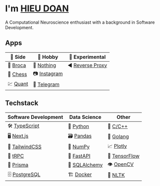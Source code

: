 # I'm [HIEU DOAN](https://hieudoanm.github.io)

A Computational Neuroscience enthusiast with a background in Software Development.

## Apps

| 🌆 Side               | 🌃 Hobby                      | 🧪 Experimental                       |
| --------------------- | ----------------------------- | ------------------------------------- |
| 💬 [Broca][app-broca] | 📱 [Nothing][app-nothing]     | ◀️ [Reverse Proxy][app-reverse-proxy] |
| 🧠 [Chess][app-chess] | 📷 [Instagram][app-instagram] |                                       |
| 💹 [Quant][app-quant] | 📨 [Telegram][app-telegram]   |                                       |

## Techstack

| Software Development          | Data Science                | Other                       |
| ----------------------------- | --------------------------- | --------------------------- |
| 🛠️ [TypeScript][typescript]   | 🐍 [Python][python]         | 🧰 [C/C++][cplusplus]       |
| 🖥️ [Next.js][next.js]         | 🗃️ [Pandas][pandas]         | 🦦 [Golang][golang]         |
| 💅 [TailwindCSS][tailwindcss] | 🧮 [NumPy][numpy]           | 📈 [Plotly][plotly]         |
| 🚀 [tRPC][trpc]               | 🚀 [FastAPI][fastapi]       | 🧠 [TensorFlow][tensorflow] |
| 🔌 [Prisma][prisma]           | 🔌 [SQLAlchemy][sqlalchemy] | 👁️ [OpenCV][opencv]         |
| 🗄️ [PostgreSQL][postgresql]   | 🏗️ [Docker][docker]         | 💬 [NLTK][nltk]             |

[app-broca]: https://hieudoanm.github.io/broca/
[app-chess]: https://hieudoanm.github.io/chess/
[app-instagram]: https://hieudoanm.github.io/instagram/
[app-nothing]: https://hieudoanm.github.io/nothing/
[app-quant]: https://hieudoanm.github.io/quant/
[app-reverse-proxy]: https://hieudoanm.github.io/reverse-proxy/
[app-telegram]: https://hieudoanm.github.io/telegram/
[cplusplus]: https://cplusplus.com/
[docker]: https://www.docker.com/
[fastapi]: https://fastapi.tiangolo.com/
[golang]: https://go.dev/
[typescript]: https://www.typescriptlang.org/
[next.js]: https://nextjs.org/
[nltk]: https://www.nltk.org/
[numpy]: https://numpy.org/
[opencv]: https://opencv.org/
[pandas]: https://pandas.pydata.org/
[plotly]: https://plotly.com/
[postgresql]: https://www.postgresql.org/
[prisma]: https://www.prisma.io/
[python]: https://www.python.org/
[sqlalchemy]: https://www.sqlalchemy.org/
[tailwindcss]: https://tailwindcss.com/
[tensorflow]: https://www.tensorflow.org
[trpc]: https://trpc.io/
